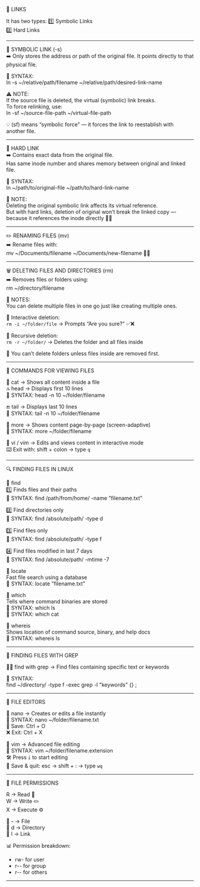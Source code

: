🔗 LINKS

It has two types:
1️⃣ Symbolic Links  
2️⃣ Hard Links

***********************************************************************************************

🔗 SYMBOLIC LINK (-s)  
➡️ Only stores the address or path of the original file. It points directly to that physical file.  

🧾 SYNTAX:  
ln -s ~/relative/path/filename ~/relative/path/desired-link-name  

⚠️ NOTE:  
If the source file is deleted, the virtual (symbolic) link breaks.  
To force relinking, use:  
ln -sf ~/source-file-path ~/virtual-file-path  

💡 (sf) means “symbolic force” — it forces the link to reestablish with another file.

***********************************************************************************************

🧬 HARD LINK  
➡️ Contains exact data from the original file.  
Has same inode number and shares memory between original and linked file.  

📄 SYNTAX:  
ln ~/path/to/original-file ~/path/to/hard-link-name  

🧠 NOTE:  
Deleting the original symbolic link affects its virtual reference.  
But with hard links, deletion of original won’t break the linked copy — because it references the inode directly 🧩📁

***********************************************************************************************************

✏️ RENAMING FILES (mv)  
➡️ Rename files with:  
mv ~/Documents/filename ~/Documents/new-filename 📂🔄

***********************************************************************************************************

🗑️ DELETING FILES AND DIRECTORIES (rm)  
➡️ Removes files or folders using:  
rm ~/directory/filename  

🧠 NOTES:  
You can delete multiple files in one go just like creating multiple ones.  

💬 Interactive deletion:  
`rm -i ~/folder/file` → Prompts “Are you sure?” ✅❌  

🧹 Recursive deletion:  
`rm -r ~/folder/` → Deletes the folder and all files inside  

🚫 You can’t delete folders unless files inside are removed first.

***************************************************************************************************************

👀 COMMANDS FOR VIEWING FILES

📖 cat → Shows all content inside a file  
🔝 head → Displays first 10 lines  
📜 SYNTAX: head -n 10 ~/folder/filename  

🔚 tail → Displays last 10 lines  
📜 SYNTAX: tail -n 10 ~/folder/filename  

🧭 more → Shows content page-by-page (screen-adaptive)  
📜 SYNTAX: more ~/folder/filename  

📝 vi / vim → Edits and views content in interactive mode  
⌨️ Exit with: shift + colon → type `q`

************************************************************************************************************************

🔍 FINDING FILES IN LINUX

🔎 find  
1️⃣ Finds files and their paths  
📜 SYNTAX: find /path/from/home/ -name "filename.txt"

2️⃣ Find directories only  
📜 SYNTAX: find /absolute/path/ -type d  

3️⃣ Find files only  
📜 SYNTAX: find /absolute/path/ -type f  

4️⃣ Find files modified in last 7 days  
📜 SYNTAX: find /absolute/path/ -mtime -7

🚀 locate  
Fast file search using a database  
📜 SYNTAX: locate "filename.txt"

🧩 which  
Tells where command binaries are stored  
📜 SYNTAX: which ls  
📜 SYNTAX: which cat

📂 whereis  
Shows location of command source, binary, and help docs  
📜 SYNTAX: whereis ls

*******************************************************************************************************************

🧠 FINDING FILES WITH GREP

🕵️‍♂️ find with grep → Find files containing specific text or keywords  

📜 SYNTAX:  
find ~/directory/ -type f -exec grep -l "keywords" {} \;

***********************************************************************************************************************

🧵 FILE EDITORS

📝 nano → Creates or edits a file instantly  
📜 SYNTAX: nano ~/folder/filename.txt  
💾 Save: Ctrl + O  
❌ Exit: Ctrl + X  

🎨 vim → Advanced file editing  
📜 SYNTAX: vim ~/folder/filename.extension  
🛠️ Press `i` to start editing  
💾 Save & quit: esc → shift + : → type `wq`

***********************************************************************************************************************************

🔐 FILE PERMISSIONS

R → Read 📖  
W → Write ✏️  
X → Execute ⚙️  

📄 - → File  
📁 d → Directory  
🔗 l → Link

📊 Permission breakdown:
- rw- for user  
- r-- for group  
- r-- for others

***********************************************************************************************
